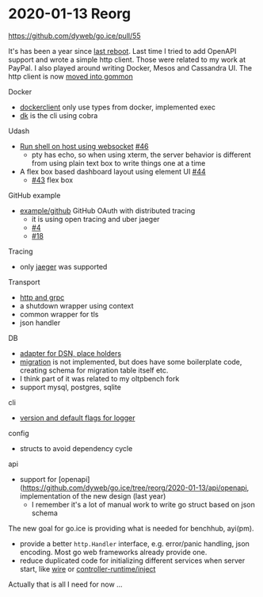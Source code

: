 # 2020-01-13 Reorg

https://github.com/dyweb/go.ice/pull/55

It's has been a year since [last reboot](../../2018/2018-12/2018-12-09-reboot.md).
Last time I tried to add OpenAPI support and wrote a simple http client. Those were related to my work at PayPal.
I also played around writing Docker, Mesos and Cassandra UI. The http client is now [moved into gommon](https://github.com/dyweb/gommon/issues/114)

Docker

- [dockerclient](https://github.com/dyweb/go.ice/tree/archive/2020-01-13/lib/dockerclient) only use types from docker, implemented exec
- [dk](https://github.com/dyweb/go.ice/tree/archive/2020-01-13/cmd/dk) is the cli using cobra

Udash

- [Run shell on host using websocket](https://github.com/dyweb/go.ice/blob/archive/2020-01-13/udash/pkg/host.go#L21) [#46](https://github.com/dyweb/go.ice/issues/46)
  - pty has echo, so when using xterm, the server behavior is different from using plain text box to write things one at a time
- A flex box based dashboard layout using element UI [#44](https://github.com/dyweb/go.ice/issues/44)
  - [#43](https://github.com/dyweb/go.ice/issues/43) flex box

GitHub example

- [example/github](https://github.com/dyweb/go.ice/tree/archive/2020-01-13/example/github) GitHub OAuth with distributed tracing
  - it is using open tracing and uber jaeger
  - [#4](https://github.com/dyweb/go.ice/issues/4)
  - [#18](https://github.com/dyweb/go.ice/issues/18)
  
Tracing

- only [jaeger](https://github.com/dyweb/go.ice/tree/archive/2020-01-13/ice/tracing) was supported

Transport

- [http and grpc](https://github.com/dyweb/go.ice/tree/archive/2020-01-13/ice/tracing)
- a shutdown wrapper using context
- common wrapper for tls
- json handler

DB

- [adapter for DSN, place holders](https://github.com/dyweb/go.ice/tree/archive/2020-01-13/ice/db)
- [migration](https://github.com/dyweb/go.ice/tree/archive/2020-01-13/ice/db/migration) is not implemented, but does have some boilerplate code, creating schema for migration table itself etc.
- I think part of it was related to my oltpbench fork
- support mysql, postgres, sqlite

cli

- [version and default flags for logger](https://github.com/dyweb/go.ice/tree/archive/2020-01-13/ice/cli)

config

- structs to avoid dependency cycle

api

- support for [openapi](https://github.com/dyweb/go.ice/tree/reorg/2020-01-13/api/openapi, implementation of the new design (last year)
  - I remember it's a lot of manual work to write go struct based on json schema

The new goal for go.ice is providing what is needed for benchhub, ayi(pm).

- provide a better `http.Handler` interface, e.g. error/panic handling, json encoding. Most go web frameworks already provide one.
- reduce duplicated code for initializing different services when server start, like [wire](https://github.com/google/wire) or [controller-runtime/inject](https://github.com/kubernetes-sigs/controller-runtime/blob/master/pkg/runtime/inject/inject.go)

Actually that is all I need for now ...